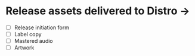 # Release assets delivered to Distro →

- [ ]  Release initiation form
- [ ]  Label copy
- [ ]  Mastered audio
- [ ]  Artwork